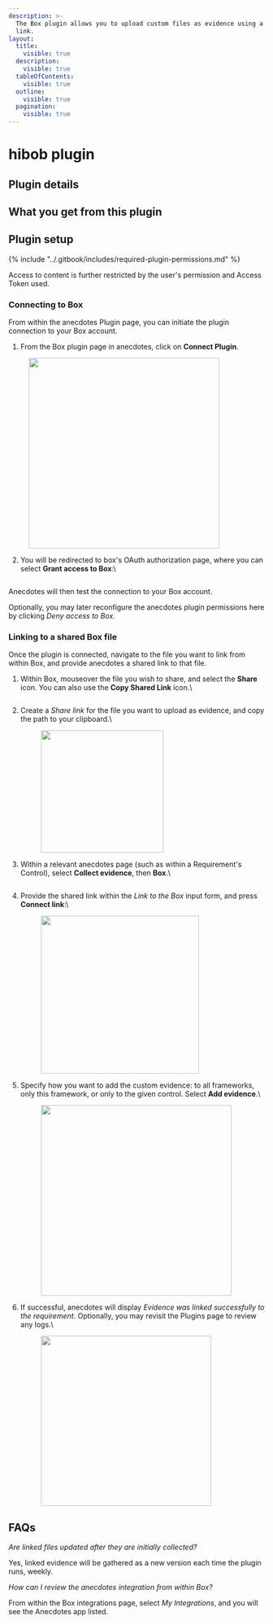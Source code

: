 ```yaml
---
description: >-
  The Box plugin allows you to upload custom files as evidence using a shared
  link.
layout:
  title:
    visible: true
  description:
    visible: true
  tableOfContents:
    visible: true
  outline:
    visible: true
  pagination:
    visible: true
---
```


# hibob plugin

## Plugin details

## What you get from this plugin

## Plugin setup <a href="#h_b849bca95f" id="h_b849bca95f"></a>



{% include "../.gitbook/includes/required-plugin-permissions.md" %}

Access to content is further restricted by the user's permission and Access Token used.

### **Connecting to Box**

From within the anecdotes Plugin page, you can initiate the plugin connection to your Box account.

1. From the Box plugin page in anecdotes, click on **Connect Plugin**.

<figure><img src="../.gitbook/assets/image%20(391).png" alt="" width="375"><figcaption></figcaption></figure>

2.  You will be redirected to box's OAuth authorization page, where you can select **Grant access to Box**:\\

    <figure><img src="../.gitbook/assets/image%20(409).png" alt=""><figcaption></figcaption></figure>

Anecdotes will then test the connection to your Box account.

Optionally, you may later reconfigure the anecdotes plugin permissions here by clicking _Deny access to Box._

### Linking to a shared Box file

Once the plugin is connected, navigate to the file you want to link from within Box, and provide anecdotes a shared link to that file.

1.  Within Box, mouseover the file you wish to share, and select the **Share** icon. You can also use the **Copy Shared Link** icon.\\

    <figure><img src="../.gitbook/assets/image%20(394).png" alt=""><figcaption></figcaption></figure>
2.  Create a _Share link_ for the file you want to upload as evidence, and copy the path to your clipboard.\\

    <figure><img src="../.gitbook/assets/image%20(393).png" alt="" width="241"><figcaption></figcaption></figure>
3.  Within a relevant anecdotes page (such as within a Requirement's Control), select **Collect evidence**, then **Box**.\\

    <figure><img src="../.gitbook/assets/image%20(395).png" alt=""><figcaption></figcaption></figure>
4.  Provide the shared link within the _Link to the Box_ input form, and press **Connect link**:\\

    <figure><img src="../.gitbook/assets/image%20(396).png" alt="" width="311"><figcaption></figcaption></figure>
5.  Specify how you want to add the custom evidence: to all frameworks, only this framework, or only to the given control. Select **Add evidence**.\\

    <figure><img src="../.gitbook/assets/image%20(412).png" alt="" width="375"><figcaption></figcaption></figure>
6.  If successful, anecdotes will display _Evidence was linked successfully to the requirement_. Optionally, you may revisit the Plugins page to review any logs.\\

    <figure><img src="../.gitbook/assets/image%20(407).png" alt="" width="335"><figcaption></figcaption></figure>

## FAQs

_Are linked files updated after they are initially collected?_

Yes, linked evidence will be gathered as a new version each time the plugin runs, weekly.

_How can I review the anecdotes integration from within Box?_

From within the Box integrations page, select _My Integrations_, and you will see the Anecdotes app listed.
